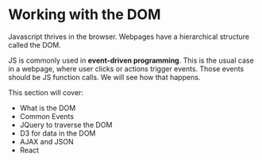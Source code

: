 # Working with the DOM

Javascript thrives in the browser.
Webpages have a hierarchical structure called the DOM.

JS is commonly used in **event-driven programming**.
This is the usual case in a webpage, where user clicks or actions trigger events.
Those events should be JS function calls.
We will see how that happens.

This section will cover:
- What is the DOM
- Common Events
- JQuery to traverse the DOM
- D3 for data in the DOM
- AJAX and JSON
- React
